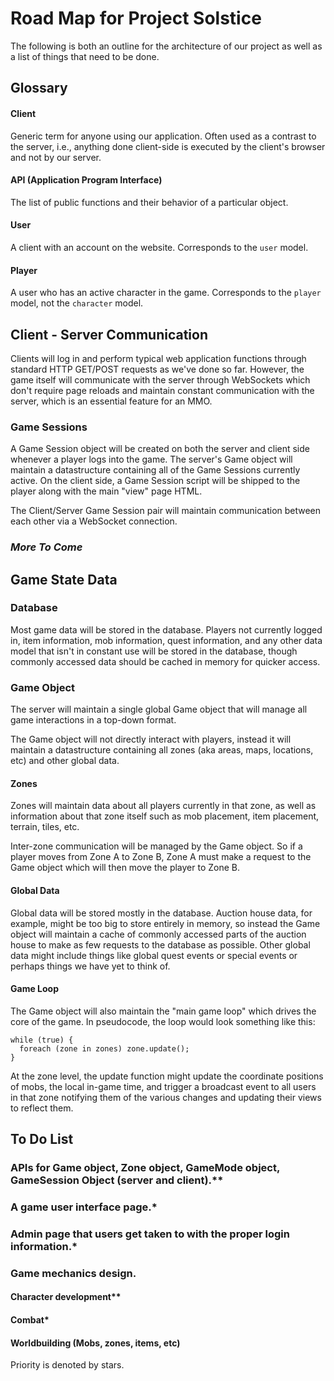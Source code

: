 # Road Map for Project Solstice

The following is both an outline for the architecture of our project as well as a list of things that need to be done.

## Glossary

#### Client

Generic term for anyone using our application. Often used as a contrast to the server, i.e., anything done client-side is executed by the client's browser and not by our server.

#### API (Application Program Interface)

The list of public functions and their behavior of a particular object.

#### User 

A client with an account on the website. Corresponds to the `user` model.

#### Player

A user who has an active character in the game. Corresponds to the `player` model, not the `character` model.

## Client - Server Communication

Clients will log in and perform typical web application functions through standard HTTP GET/POST requests as we've done so far. However, the game itself will communicate with the server through WebSockets which don't require page reloads and maintain constant communication with the server, which is an essential feature for an MMO. 

### Game Sessions

A Game Session object will be created on both the server and client side whenever a player logs into the game. The server's Game object will maintain a datastructure containing all of the Game Sessions currently active. On the client side, a Game Session script will be shipped to the player along with the main "view" page HTML.

The Client/Server Game Session pair will maintain communication between each other via a WebSocket connection. 

### *More To Come*

## Game State Data

### Database

Most game data will be stored in the database. Players not currently logged in, item information, mob information, quest information, and any other data model that isn't in constant use will be stored in the database, though commonly accessed data should be cached in memory for quicker access.

### Game Object

The server will maintain a single global Game object that will manage all game interactions in a top-down format. 

The Game object will not directly interact with players, instead it will maintain a datastructure containing all zones (aka areas, maps, locations, etc) and other global data. 

#### Zones

Zones will maintain data about all players currently in that zone, as well as information about that zone itself such as mob placement, item placement, terrain, tiles, etc. 

Inter-zone communication will be managed by the Game object. So if a player moves from Zone A to Zone B, Zone A must make a request to the Game object which will then move the player to Zone B. 

#### Global Data

Global data will be stored mostly in the database. Auction house data, for example, might be too big to store entirely in memory, so instead the Game object will maintain a cache of commonly accessed parts of the auction house to make as few requests to the database as possible. Other global data might include things like global quest events or special events or perhaps things we have yet to think of.

#### Game Loop

The Game object will also maintain the "main game loop" which drives the core of the game. In pseudocode, the loop would look something like this:

    while (true) {
      foreach (zone in zones) zone.update();
    }

At the zone level, the update function might update the coordinate positions of mobs, the local in-game time, and trigger a broadcast event to all users in that zone notifying them of the various changes and updating their views to reflect them.

## To Do List

### APIs for Game object, Zone object, GameMode object, GameSession Object (server and client).**
### A game user interface page.*
### Admin page that users get taken to with the proper login information.*
### Game mechanics design.
#### Character development**
#### Combat*
#### Worldbuilding (Mobs, zones, items, etc)

Priority is denoted by stars.
